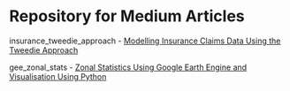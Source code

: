 # Repository for Medium Articles

insurance_tweedie_approach - [Modelling Insurance Claims Data Using the Tweedie Approach](https://medium.com/@wardarahim25/modelling-insurance-claims-data-using-the-tweedie-approach-94db8b14bfb5)

gee_zonal_stats - [Zonal Statistics Using Google Earth Engine and Visualisation Using Python]()
